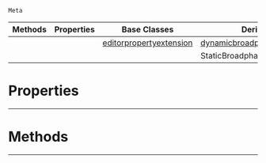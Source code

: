  `Meta`

|Methods|Properties|Base Classes|Derived Classes|
|---|---|---|---|
| | |[editorpropertyextension](https://github.com/PlasmaEngine/PlasmaDocs/blob/master/code_reference/class_reference/editorpropertyextension.markdown)|[dynamicbroadphasepropertyextension](https://github.com/PlasmaEngine/PlasmaDocs/blob/master/code_reference/class_reference/dynamicbroadphasepropertyextension.markdown)|
| | | |StaticBroadphasePropertyExtension|


 #  Properties


---  
 #  Methods


---  
 

 